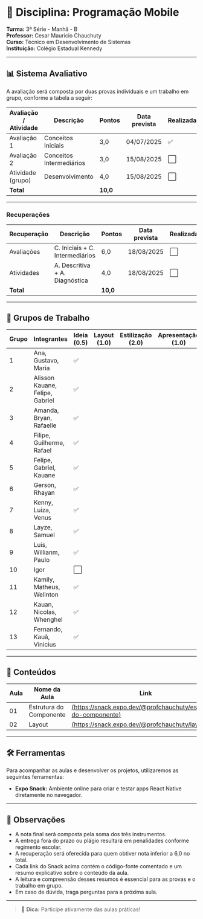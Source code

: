 # 📘 Disciplina: Programação Mobile

**Turma:** 3ª Série - Manhã - B  
**Professor:** Cesar Mauricio Chauchuty  
**Curso:** Técnico em Desenvolvimento de Sistemas  
**Instituição:** Colégio Estadual Kennedy

---

## 📊 Sistema Avaliativo

A avaliação será composta por duas provas individuais e um trabalho em grupo, conforme a tabela a seguir:

| Avaliação / Atividade     | Descrição               | Pontos   | Data prevista | Realizada? |
|---------------------------|-------------------------|----------|----------------|-------------|
| Avaliação 1               | Conceitos Iniciais      | 3,0      | 04/07/2025     | ✅          |
| Avaliação 2               | Conceitos Intermediários| 3,0      | 15/08/2025     | ⬜          |
| Atividade (grupo)         | Desenvolvimento         | 4,0      | 15/08/2025     | ⬜          |
| **Total**                 |                         | **10,0** |              |             |

---

### Recuperações

| Recuperação               | Descrição                       | Pontos   | Data prevista | Realizada? |
|---------------------------|---------------------------------|----------|----------------|-------------|
| Avaliações                | C. Iniciais + C. Intermediários | 6,0      | 18/08/2025     | ⬜         |
| Atividades                | A. Descritiva + A. Diagnóstica  | 4,0      | 18/08/2025     | ⬜         |
| **Total**                 |                                 | **10,0** |                |             |

---

## 👥 Grupos de Trabalho

| Grupo | Integrantes                          | Ideia (0.5)   | Layout (1.0) | Estilização (2.0)     | Apresentação (1.0) |
|-------|--------------------------------------|---------------|--------------|-----------------------|--------------------|
| 1     | Ana, Gustavo, Maria                  | ✅           |              |                        |                   |
| 2     | Alisson Kauane, Felipe, Gabriel      | ✅           |              |                        |                   |
| 3     | Amanda, Bryan, Rafaelle              | ✅           |              |                        |                   |
| 4     | Filipe, Guilherme, Rafael            | ✅           |              |                        |                   |
| 5     | Felipe, Gabriel, Kauane              | ✅           |              |                        |                   |
| 6     | Gerson, Rhayan                       | ✅           |              |                        |                   |
| 7     | Kenny, Luiza, Venus                  | ✅           |              |                        |                   |
| 8     | Layze, Samuel                        | ✅           |              |                        |                   |
| 9     | Luis, Willianm, Paulo                | ✅           |              |                        |                   |
| 10    | Igor                                 | ⬜           |              |                        |                   |
| 11    | Kamily, Matheus, Welinton            | ✅           |              |                        |                   |
| 12    | Kauan, Nicolas, Whenghel             | ✅           |              |                        |                   |
| 13    | Fernando, Kauã, Vinicius             | ✅           |              |                        |                   |



---

## 🧪 Conteúdos

| Aula | Nome da Aula                              | Link                               |
|------|-------------------------------------------|------------------------------------------------|
| 01   | Estrutura do Componente                   | [(https://snack.expo.dev/@profchauchuty/estrutura-do-componente)](https://snack.expo.dev/@profchauchuty/estrutura-do-componente) |
| 02   | Layout                                    | [(https://snack.expo.dev/@profchauchuty/layout)](https://snack.expo.dev/@profchauchuty/layout) |

---

## 🛠️ Ferramentas

Para acompanhar as aulas e desenvolver os projetos, utilizaremos as seguintes ferramentas:

- **Expo Snack:** Ambiente online para criar e testar apps React Native diretamente no navegador.

---

## 📌 Observações

- A nota final será composta pela soma dos três instrumentos.
- A entrega fora do prazo ou plágio resultará em penalidades conforme regimento escolar.
- A recuperação será oferecida para quem obtiver nota inferior a 6,0 no total.
- Cada link do Snack acima contém o código-fonte comentado e um resumo explicativo sobre o conteúdo da aula.
- A leitura e compreensão desses resumos é essencial para as provas e o trabalho em grupo.
- Em caso de dúvida, traga perguntas para a próxima aula.

---

> 📱 **Dica:** Participe ativamente das aulas práticas!
